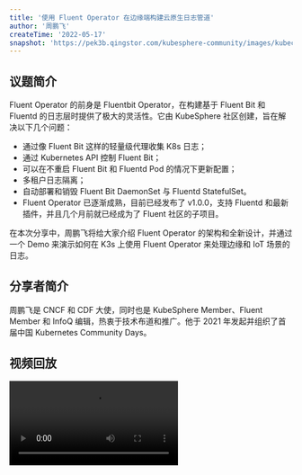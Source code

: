 ```yaml
---
title: '使用 Fluent Operator 在边缘端构建云原生日志管道'
author: '周鹏飞'
createTime: '2022-05-17'
snapshot: 'https://pek3b.qingstor.com/kubesphere-community/images/kubecon-eu-2022-fluent-operator-2.png'
---
```


## 议题简介

Fluent Operator 的前身是 Fluentbit Operator，在构建基于 Fluent Bit 和 Fluentd 的日志层时提供了极大的灵活性。它由 KubeSphere 社区创建，旨在解决以下几个问题：

- 通过像 Fluent Bit 这样的轻量级代理收集 K8s 日志；
- 通过 Kubernetes API 控制 Fluent Bit；
- 可以在不重启 Fluent Bit 和 Fluentd Pod 的情况下更新配置；
- 多租户日志隔离；
- 自动部署和销毁 Fluent Bit DaemonSet 与 Fluentd StatefulSet。
- Fluent Operator 已逐渐成熟，目前已经发布了 v1.0.0，支持 Fluentd 和最新插件，并且几个月前就已经成为了 Fluent 社区的子项目。

在本次分享中，周鹏飞将给大家介绍 Fluent Operator 的架构和全新设计，并通过一个 Demo 来演示如何在 K3s 上使用 Fluent Operator 来处理边缘和 IoT 场景的日志。

## 分享者简介

周鹏飞是 CNCF 和 CDF 大使，同时也是 KubeSphere Member、Fluent Member 和 InfoQ 编辑，热衷于技术布道和推广。他于 2021 年发起并组织了首届中国 Kubernetes Community Days。

## 视频回放

<video id="videoPlayer" controls="" preload="true">
  <source src="https://kubesphere-community.pek3b.qingstor.com/videos/KubeCon-EU-2022-Feynman.mp4" type="video/mp4">
</video>

